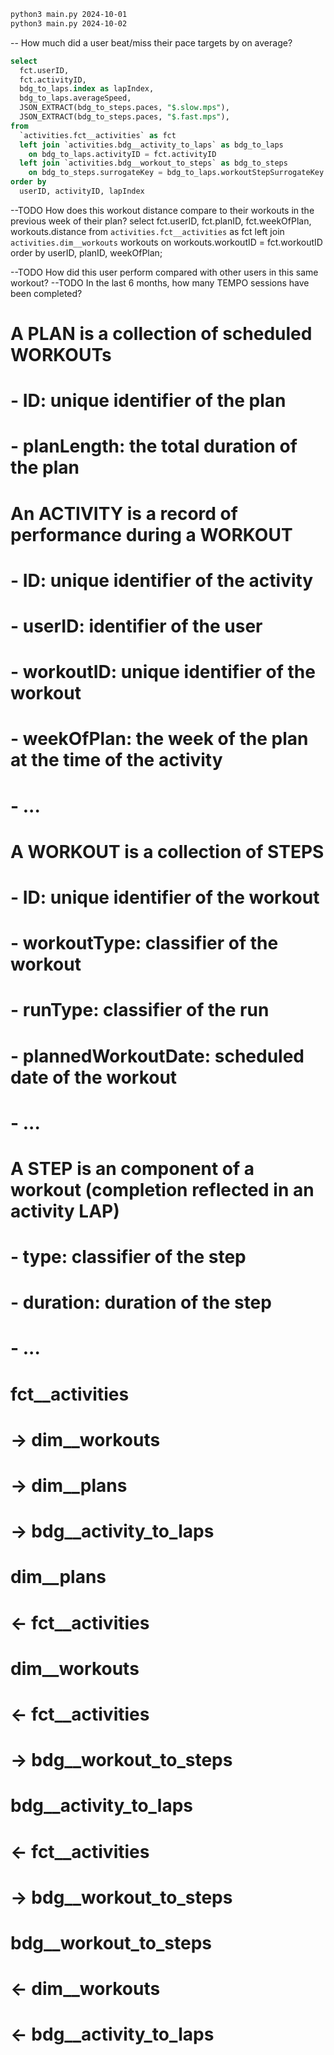 ```bash
python3 main.py 2024-10-01
python3 main.py 2024-10-02
```

-- How much did a user beat/miss their pace targets by on average?
```SQL
select
  fct.userID,
  fct.activityID,
  bdg_to_laps.index as lapIndex,
  bdg_to_laps.averageSpeed,
  JSON_EXTRACT(bdg_to_steps.paces, "$.slow.mps"),
  JSON_EXTRACT(bdg_to_steps.paces, "$.fast.mps"),
from
  `activities.fct__activities` as fct
  left join `activities.bdg__activity_to_laps` as bdg_to_laps
    on bdg_to_laps.activityID = fct.activityID
  left join `activities.bdg__workout_to_steps` as bdg_to_steps
    on bdg_to_steps.surrogateKey = bdg_to_laps.workoutStepSurrogateKey
order by
  userID, activityID, lapIndex
```

--TODO How does this workout distance compare to their workouts in the previous week of their plan?
select
  fct.userID,
  fct.planID,
  fct.weekOfPlan,
  workouts.distance
from
  `activities.fct__activities` as fct
  left join `activities.dim__workouts` workouts
    on workouts.workoutID = fct.workoutID
order by
  userID, planID, weekOfPlan;


--TODO How did this user perform compared with other users in this same workout?
--TODO In the last 6 months, how many TEMPO sessions have been completed?


# ###########################################
#
# A PLAN is a collection of scheduled WORKOUTs
#   - ID: unique identifier of the plan
#   - planLength: the total duration of the plan
#
# An ACTIVITY is a record of performance during a WORKOUT
#   - ID: unique identifier of the activity
#   - userID: identifier of the user
#   - workoutID: unique identifier of the workout
#   - weekOfPlan: the week of the plan at the time of the activity
#   - ...
#
# A WORKOUT is a collection of STEPS
#   - ID: unique identifier of the workout
#   - workoutType: classifier of the workout
#   - runType: classifier of the run
#   - plannedWorkoutDate: scheduled date of the workout
#   - ...
#
# A STEP is an component of a workout (completion reflected in an activity LAP)
#   - type: classifier of the step
#   - duration: duration of the step
#   - ...
#
# fct__activities
#   -> dim__workouts
#   -> dim__plans
#   -> bdg__activity_to_laps
# dim__plans
#   <- fct__activities
# dim__workouts
#   <- fct__activities
#   -> bdg__workout_to_steps
# bdg__activity_to_laps
#   <- fct__activities
#   -> bdg__workout_to_steps
# bdg__workout_to_steps
#   <- dim__workouts
#   <- bdg__activity_to_laps
# ###########################################